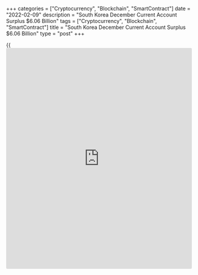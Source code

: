 +++
categories = ["Cryptocurrency", "Blockchain", "SmartContract"]
date = "2022-02-09"
description = "South Korea December Current Account Surplus $6.06 Billion"
tags = ["Cryptocurrency", "Blockchain", "SmartContract"]
title = "South Korea December Current Account Surplus $6.06 Billion"
type = "post"
+++

{{<iframe id="large-banner" src="https://www.bounty.group/#slide=28.0" width="100%" height="600" scrolling="no" style="border: 0px solid rgb(216, 221, 230); border-radius: 3px;">}}

South Korea posted a current account surplus of $6.06 billion in
December, the Bank of Korea said on Thursday.

That was down from the downwardly revised $6.82 billion surplus in
November (originally $7.16 billion).

For all of 2021, the current account surplus was $88.30 billion - up
from $75.90 billion in 2020.

The goods account surplus decreased to $4.48 billion, compared to the
$10.60 billion figure in December 2020.

The services account deficit decreased to $0.24 billion, from $0.44
billion in December last year, owing to an improvement in the transport
account.

The primary income account surplus fell from $2.59 billion the year
previously to $2.47 billion in December 2021.

The secondary income account recorded a $0.65 billion deficit.

Looking at the financial account, net assets increased by $7.23 billion
during December, increasing by $76.78 billion for the year 2021 as a
whole.

Direct investment assets increased by $12.06 billion, and direct
investment liabilities increased by $2.21 billion.

There was a $12.51 billion increase in portfolio investment assets
during the month, and a $6.26 billion increase in portfolio investment
liabilities.

Financial derivatives posted a net increase of $0.60 billion.

In [terms](https://www.fintechee.com/terms/) of other investments, there was a decrease of $0.33 billion in
assets and an increase of $7.02 billion in liabilities.

Reserve assets decreased by $2.12 billion.

For comments and feedback [contact](https://www.playgroundfx.com/contact/): editorial@rtt[news](https://www.letsplayfx.com/blog/forex-news-website/).com

[Economic News][1]

 **What parts of the world are seeing the best (and worst) economic
performances lately? Click[here][2] to check out our [Econ Scorecard][2]
and find out! See up-to-the-moment [ranking](https://www.playgroundfx.com/blog/crypto-exchange-ranking/)s for the best and worst
performers in [GDP][3], [unemployment rate][4], [inflation][2] and much
more.**

   1. www.rtt[news](https://www.letsplayfx.com/blog/forex-news-website/).com/Content/EconomicNews.aspx
   2. www.rtt[news](https://www.letsplayfx.com/blog/forex-news-website/).com/economic-scorecard/world-rank/CPI/highest-performance.aspx
   3. www.rtt[news](https://www.letsplayfx.com/blog/forex-news-website/).com/economic-scorecard/world-rank/GDP/highest-performance.aspx
   4. www.rtt[news](https://www.letsplayfx.com/blog/forex-news-website/).com/economic-scorecard/world-rank/unemployment-rate/lowest-performance.aspx